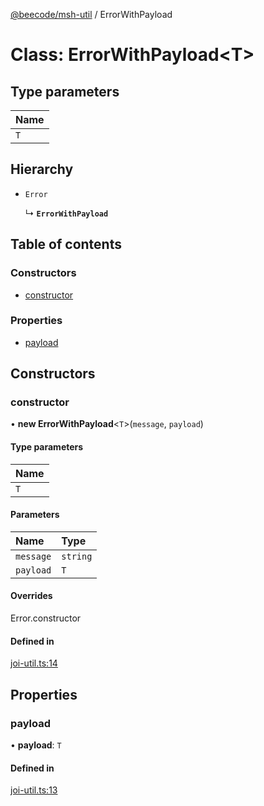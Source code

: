 [@beecode/msh-util](../README.md) / ErrorWithPayload

# Class: ErrorWithPayload<T\>

## Type parameters

| Name |
| :------ |
| `T` |

## Hierarchy

- `Error`

  ↳ **`ErrorWithPayload`**

## Table of contents

### Constructors

- [constructor](ErrorWithPayload.md#constructor)

### Properties

- [payload](ErrorWithPayload.md#payload)

## Constructors

### constructor

• **new ErrorWithPayload**<`T`\>(`message`, `payload`)

#### Type parameters

| Name |
| :------ |
| `T` |

#### Parameters

| Name | Type |
| :------ | :------ |
| `message` | `string` |
| `payload` | `T` |

#### Overrides

Error.constructor

#### Defined in

[joi-util.ts:14](https://github.com/beecode-rs/msh-util/blob/d220fbb/src/joi-util.ts#L14)

## Properties

### payload

• **payload**: `T`

#### Defined in

[joi-util.ts:13](https://github.com/beecode-rs/msh-util/blob/d220fbb/src/joi-util.ts#L13)
